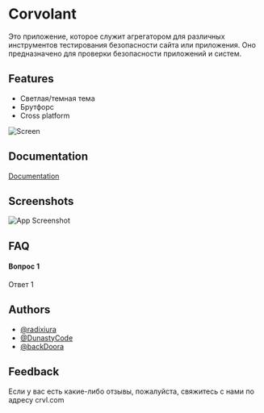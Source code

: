 
# Corvolant

Это приложение, которое служит агрегатором для различных инструментов тестирования безопасности сайта или приложения. Оно предназначено для проверки безопасности приложений и систем.


## Features

- Светлая/темная тема
- Брутфорс
- Cross platform

![Screen](https://github.com/RDXR-Consulting/Corvolant/assets/104996756/cefd055f-83bf-4fbb-8ce9-3bf703d2fc02)

## Documentation

[Documentation](https://linktodocumentation)


## Screenshots

![App Screenshot](https://via.placeholder.com/468x300?text=CRVL+Screenshot)


## FAQ

#### Вопрос 1

Ответ 1




## Authors

- [@radixiura](https://github.com/radixiura)
- [@DunastyCode](https://www.github.com/dunastycode)
- [@backDoora](https://github.com/backDoora)


## Feedback

Если у вас есть какие-либо отзывы, пожалуйста, свяжитесь с нами по адресу crvl.com

